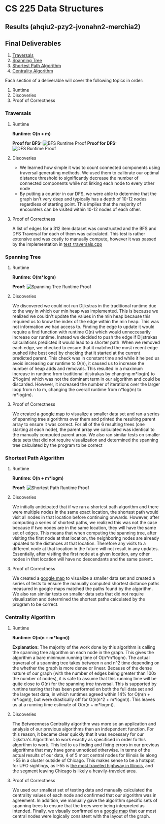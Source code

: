 # CS 225 Data Structures
## Results (ahqiu2-pzy2-jvonahn2-merchia2)

## Final Deliverables
  1. [Traversals](#traversals)
  2. [Spanning Tree](#spanning-tree)
  3. [Shortest Path Algorithm](#shortest-path-algorithm)
  4. [Centrality Algorithm](#centrality-algorithm)

Each section of a deliverable will cover the following topics in order: 
1. Runtime
2. Discoveries
3. Proof of Correctness

### Traversals
1. Runtime

    **Runtime: O(n + m)**

    **Proof for BFS:** 
        ![BFS Runtime Proof](images/BFS.jpg)
    **Proof for DFS:** 
        ![DFS Runtime Proof](images/DFS.jpg)

2. Discoveries

   * We learned how simple it was to count connected components using traversal generating methods. We used them to calibrate our optimal distance threshold to significantly decrease the number of connected components while not linking each node to every other node
   * By putting a counter in our DFS, we were able to determine that the graph isn't very deep and typically has a depth of 10-12 nodes regardless of starting point. This implies that the majority of encounters can be visited within 10-12 nodes of each other. 

3. Proof of Correctness

    A list of edges for a 312 item dataset was constructed and the BFS and DFS Traversal for each of them was calculated. This test is rather extensive and was costly to manually compute, however it was passed by the implementation in [test_traversals.cpp](tests/../../tests/test_traversals.cpp)

### Spanning Tree
1. Runtime
   
    **Runtime: O(m\*logm)**

    **Proof:**
    ![Spanning Tree Runtime Proof](images/SpanningTree.jpg)

2. Discoveries

    We discovered we could not run Dijkstras in the traditional runtime due to the way in which our min heap was implemented. This is because we realized we couldn't update the values in the min heap because this required us to know the index of the edge within the min heap. This was not information we had access to. Finding the edge to update it would require a find function with runtime O(n) which would unneccesarily increase our runtime. Instead we decided to push the edge if Dijstrakas calculations predicted it would lead to a shorter path. When we removed each edge, we checked to ensure that it matched the most recent edge pushed (the best one) by checking that it started at the current predicted parent. This check was in constant time and while it helped us avoid increasing our runtime to O(n), it caused us to increase the number of heap adds and removals. This resulted in a maximum increase in runtime from traditional dijstrakas by changing m\*log(n) to 2\*log(m) which was not the dominant term in our algorithm and could be discarded. However, it increased the number of iterations over the larger loop from n to m, changing the overall runtime from n\*log(m) to m\*log(m). 

3. Proof of Correctness

    We created a [google map](https://www.google.com/maps/d/u/0/edit?mid=1mdRbpRLo7sXlOq7Q9xYIfFJLHTtmq_Dd&usp=sharing) to visualize a smaller data set and ran a series of spanning tree algorithms over them and printed the resulting parent array to ensure it was correct. For all of the 6 resulting trees (one starting at each node), the parent array we calculated was identical to the manually computed parent array. We also ran similar tests on smaller data sets that did not require visualization and determined the spanning tree calculated by the program to be correct

### Shortest Path Algorithm

1. Runtime

    **Runtime: O(n + m\*logm)**

    **Proof:**
    ![Shortest Path Runtime Proof](images/ShortestPath.jpg)

2. Discoveries

    We initially anticipated that if we ran a shortest path algorithm and there were multiple nodes in the same exact location, the shortest path would visit all nodes in that location before continuing onwards. However, after computing a series of shortest paths, we realized this was not the case because if two nodes are in the same location, they will have the same set of edges. This means that when computing the spanning tree, after visiting the first node at that location, the neighboring nodes are already updated to the distances at that location. Therefore any visits to a different node at that location in the future will not result in any updates. Essentially, after visiting the first node at a given location, any other nodes in that location will have no descendants and the same parent. 

3. Proof of Correctness

    We created a [google map](https://www.google.com/maps/d/u/0/edit?mid=1mdRbpRLo7sXlOq7Q9xYIfFJLHTtmq_Dd&usp=sharing) to visualize a smaller data set and created a series of tests to ensure the manually computed shortest distance paths measured in google maps matched the paths found by the algorithm. We also ran similar tests on smaller data sets that did not require visualization and determined the shortest paths calculated by the program to be correct.

### Centrality Algorithm

1. Runtime

    **Runtime: O(n(n + m\*logm))**

    **Explanation:**
    The majority of the work done by this algorithm is calling the spanning tree algorithm on each node in the graph. This gives the algorithm a bare minimum running time of O(n\*m\*logm). The actual traversal of a spanning tree takes between n and n^2 time depending on the whether the graph is more dense or linear. Because of the dense nature of our graph (with the number of edges being greater than 100x the number of nodes), it is safe to assume that this running time will be quite close to O(n) for the spanning tree traversal. This is supported by runtime testing that has been performed on both the full data set and the large test data, in which runtimes agreed within 14% for O(n(n + m\*logm)), but were drastically off for O(n(n^2 + m\*logm)). This leaves us at a running time estimate of O(n(n + m\*logm)). 

2. Discoveries

    The Betweenness Centrality algorithm was more so an application and analysis of our previous algorithms than an independent function. For this reason, it became clear quickly that it was necessary for our Dijkstra's Algorithms to work exactly as specificed in order fo this algortihm to work. This led to us finding and fixing errors in our previous algorithms that may have gone unnoticed otherwise. In terms of the actual results of our data, 4 of 5 most central nodes for Illinois lie along I-55 in a cluster outside of Chicago. This makes sense to be a hotspot for UFO sightings, as I-55 is [the most traveled highway in Illinois](https://www.nbcchicago.com/news/local/study-illinois-interstates-5th-busiest-in-nation/1961351/), and the segment leaving Chicago is likely a heavily-traveled area.

3. Proof of Correctness

    We used our smallest set of testing data and manually calculated the centrality values of each node and confirmed that our algorithm was in agreement. In addition, we manually gave the algorithm specific sets of spanning trees to ensure that the trees were being interpreted as intended. Finally, we visually confirmed on a [google map](https://www.google.com/maps/d/u/0/edit?mid=1mdRbpRLo7sXlOq7Q9xYIfFJLHTtmq_Dd&usp=sharing) that our most central nodes were logically consistent with the layout of the graph.